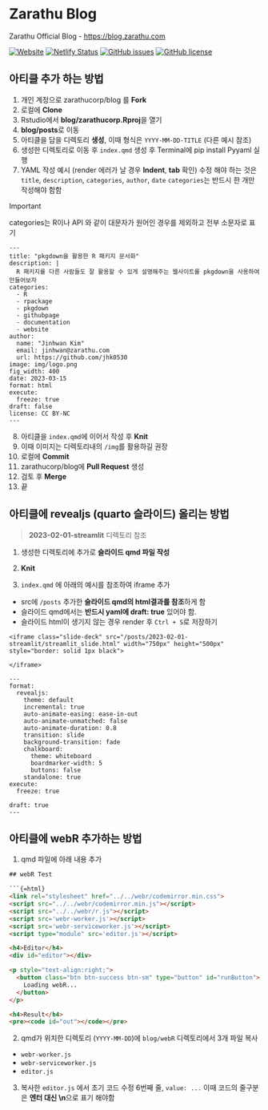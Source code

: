 # Zarathu Blog

Zarathu Official Blog - <https://blog.zarathu.com>

[![Website](https://img.shields.io/website-up-down-green-red/http/shields.io.svg?label=blog.zarathu.com)](http://blog.zarathu.com) [![Netlify Status](https://api.netlify.com/api/v1/badges/3b41765e-c008-499f-93c4-83fdbe833cd8/deploy-status)](https://app.netlify.com/sites/zarathublog/deploys) [![GitHub issues](https://img.shields.io/github/issues/zarathucorp/blog.svg)](https://github.com/zarathucorp/blog/issues) [![GitHub license](https://img.shields.io/github/license/zarathucorp/blog.svg)](https://github.com/zarathucorp/blog/blob/master/LICENSE)

## 아티클 추가 하는 방법

1.  개인 계정으로 zarathucorp/blog 를 **Fork**
2.  로컬에 **Clone**
3.  Rstudio에서 **blog/zarathucorp.Rproj**을 열기
4.  **blog/posts**로 이동
5.  아티클을 담을 디렉토리 **생성**, 이때 형식은 `YYYY-MM-DD-TITLE` (다른 예시 참조)
6.  생성한 디렉토리로 이동 후 `index.qmd` 생성 후 Terminal에 pip install Pyyaml 실행
7.  YAML 작성 예시 (render 에러가 날 경우 **Indent**, **tab** 확인)
수정 해야 하는 것은 `title`, `description`, `categories`, `author`, `date`
`categories`는 반드시 한 개만 작성해야 함함

> [!IMPORTANT]  
> categories는 R이나 API 와 같이 대문자가 원어인 경우를 제외하고 전부 소문자로 표기

``` {yaml}
---
title: "pkgdown을 활용한 R 패키지 문서화"
description: | 
  R 패키지를 다른 사람들도 잘 활용할 수 있게 설명해주는 웹사이트를 pkgdown을 사용하여 만들어보자
categories:
  - R
  - rpackage
  - pkgdown
  - githubpage
  - documentation
  - website
author:
  name: "Jinhwan Kim"
  email: jinhwan@zarathu.com
  url: https://github.com/jhk0530
image: img/logo.png
fig_width: 400
date: 2023-03-15
format: html
execute:
  freeze: true
draft: false
license: CC BY-NC
---
```

8.  아티클을 `index.qmd`에 이어서 작성 후 **Knit**
9.  이때 이미지는 디렉토리내의 `/img`를 활용하길 권장
10. 로컬에 **Commit**
11. zarathucorp/blog에 **Pull Request** 생성
12. 검토 후 **Merge**
13. 끝

## 아티클에 revealjs (quarto 슬라이드) 올리는 방법

> **2023-02-01-streamlit** 디렉토리 참조

1.  생성한 디렉토리에 추가로 **슬라이드 qmd 파일 작성**

2.  **Knit**

3.  `index.qmd` 에 아래의 예시를 참조하여 iframe 추가

-   src에 `/posts` 추가한 **슬라이드 qmd의 html결과를 참조**하게 함
-   슬라이드 qmd에서는 **반드시 yaml에 draft: true** 있어야 함.
-   슬라이드 html이 생기지 않는 경우 render 후 `Ctrl + S`로 저장하기

```         
<iframe class="slide-deck" src="/posts/2023-02-01-streamlit/streamlit_slide.html" width="750px" height="500px" style="border: solid 1px black">

</iframe>
```

```{YAML}
---
format:
  revealjs:
    theme: default
    incremental: true
    auto-animate-easing: ease-in-out
    auto-animate-unmatched: false
    auto-animate-duration: 0.8
    transition: slide
    background-transition: fade
    chalkboard:
      theme: whiteboard
      boardmarker-width: 5
      buttons: false
    standalone: true
execute: 
  freeze: true

draft: true
---

```

## 아티클에 webR 추가하는 방법

1.  qmd 파일에 아래 내용 추가

``` html
## webR Test

```{=html}
<link rel="stylesheet" href="../../webr/codemirror.min.css">
<script src="../../webr/codemirror.min.js"></script>
<script src="../../webr/r.js"></script>
<script src='webr-worker.js'></script> 
<script src='webr-serviceworker.js'></script> 
<script type="module" src='editor.js'></script>

<h4>Editor</h4>
<div id="editor"></div>

<p style="text-align:right;">
  <button class="btn btn-success btn-sm" type="button" id="runButton">
    Loading webR...
  </button>
</p>

<h4>Result</h4>
<pre><code id="out"></code></pre>
```

2.  qmd가 위치한 디렉토리 (`YYYY-MM-DD`)에 `blog/webR` 디렉토리에서 3개 파일 복사

-   `webr-worker.js`
-   `webr-serviceworker.js`
-   `editor.js`

3.  복사한 `editor.js` 에서 초기 코드 수정 6번째 줄, `value: ...` 이때 코드의 줄구분은 **엔터 대신 \n**으로 표기 해야함
